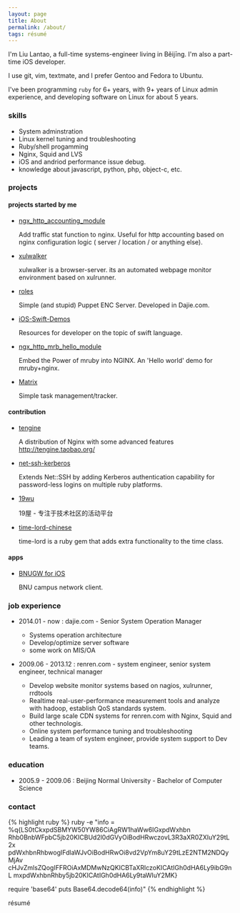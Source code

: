 ```yaml
---
layout: page
title: About
permalink: /about/
tags: résumé
---
```


I'm Liu Lantao, a full-time systems-engineer living in Běijīng.
I'm also a part-time iOS developer.

I use git, vim, textmate, and I prefer Gentoo and Fedora to Ubuntu.

I've been programming ```ruby``` for 6+ years, with 9+ years of Linux admin experience, and developing software on Linux for about 5 years.

### skills

*   System adminstration
*   Linux kernel tuning and troubleshooting
*   Ruby/shell progamming
*   Nginx, Squid and LVS
*   iOS and andriod performance issue debug.
*   knowledge about javascript, python, php, object-c, etc.

### projects

#### projects started by me

*    [ngx_http_accounting_module](https://github.com/Lax/ngx_http_accounting_module)

     Add traffic stat function to nginx. Useful for http accounting based on nginx configuration logic ( server / location / or anything else).

*    [xulwalker](https://github.com/Lax/xulwalker)

     xulwalker is a browser-server. its an automated webpage monitor environment based on xulrunner.

*    [roles](https://github.com/Lax/roles)

     Simple (and stupid) Puppet ENC Server. Developed in Dajie.com.

*    [iOS-Swift-Demos](https://github.com/Lax/iOS-Swift-Demos)

     Resources for developer on the topic of swift language.

*    [ngx_http_mrb_hello_module](https://github.com/Lax/ngx_http_mrb_hello_module)

     Embed the Power of mruby into NGINX. An 'Hello world' demo for mruby+nginx.

*    [Matrix](https://github.com/Lax/matrix)

     Simple task management/tracker.

#### contribution

*    [tengine](https://github.com/alibaba/tengine/commits?author=Lax)

     A distribution of Nginx with some advanced features http://tengine.taobao.org/

*    [net-ssh-kerberos](https://github.com/cbeer/net-ssh-kerberos/commits?author=Lax)

     Extends Net::SSH by adding Kerberos authentication capability for password-less logins on multiple ruby platforms.

*    [19wu](https://github.com/19wu/19wu/commits?author=Lax)

     19屋 - 专注于技术社区的活动平台

*    [time-lord-chinese](https://github.com/Lax/time-lord-chinese)

     time-lord is a ruby gem that adds extra functionality to the time class.

#### apps

*    [BNUGW for iOS](https://itunes.apple.com/us/app/bnu-netconnect/id591059829?mt=8)

     BNU campus network client.

### job experience

*   2014.01 - now : dajie.com - Senior System Operation Manager
    *   Systems operation architecture
    *   Develop/optimize server software
    *   some work on MIS/OA

*   2009.06 - 2013.12 : renren.com - system engineer, senior system engineer, technical manager
    *   Develop website monitor systems based on nagios, xulrunner, rrdtools
    *   Realtime real-user-performance measurement tools and analyze with hadoop, establish QoS standards system.
    *   Build large scale CDN systems for renren.com with Nginx, Squid and other technologis.
    *   Online system performance tuning and troubleshooting
    *   Leading a team of system engineer, provide system support to Dev teams.

### education
*   2005.9 - 2009.06 : Beijing Normal University - Bachelor of Computer Science

### contact

{% highlight ruby %}
ruby -e "info = %q{LS0tCkxpdSBMYW50YW86CiAgRW1haWw6IGxpdWxhbn
Rhb0BnbWFpbC5jb20KICBUd2l0dGVyOiBodHRwczovL3R3aXR0ZXIuY29tL2x
pdWxhbnRhbwogIFdlaWJvOiBodHRwOi8vd2VpYm8uY29tLzE2NTM2NDQyMjAv
cHJvZmlsZQogIFFROiAxMDMwNzQKICBTaXRlczoKICAtIGh0dHA6Ly9ibG9nL
mxpdWxhbnRhby5jb20KICAtIGh0dHA6Ly9taWIuY2MK}

require 'base64'
puts Base64.decode64(info)"
{% endhighlight %}


résumé
